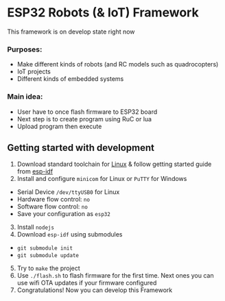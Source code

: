 # ESP32 Robots (& IoT) Framework

This framework is on develop state right now

### Purposes:
* Make different kinds of robots (and RC models such as quadrocopters)
* IoT projects
* Different kinds of embedded systems

### Main idea:
* User have to once flash firmware to ESP32 board
* Next step is to create program using RuC or lua
* Upload program then execute

## Getting started with development
1. Download standard toolchain for [Linux](https://docs.espressif.com/projects/esp-idf/en/latest/get-started/linux-setup.html) & follow getting started guide from [esp-idf](http://esp-idf.readthedocs.io/en/latest/get-started/index.html)
2. Install and configure `minicom` for Linux or `PuTTY` for Windows
* Serial Device `/dev/ttyUSB0` for Linux
* Hardware flow control: `no`
* Software flow control: `no`
* Save your configuration as `esp32`
3. Install `nodejs`
4. Download `esp-idf` using submodules
* `git submodule init`
* `git submodule update`
5. Try to `make` the project
6. Use `./flash.sh` to flash firmware for the first time. Next ones you can use wifi OTA updates if your firmware configured
7. Congratulations! Now you can develop this Framework
